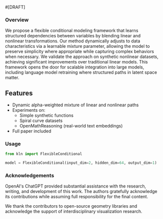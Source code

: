 #[DRAFT]

### Overview
We propose a flexible conditional modeling framework that learns structured dependencies between variables by blending linear and nonlinear transformations. Our method dynamically adjusts to data characteristics via a learnable mixture parameter, allowing the model to preserve simplicity where appropriate while capturing complex behaviors when necessary. We validate the approach on synthetic nonlinear datasets, achieving significant improvements over traditional linear models. This framework opens the door for scalable integration into large models, including language model retraining where structured paths in latent space matter.

## Features
- Dynamic alpha-weighted mixture of linear and nonlinear paths
- Experiments on:
  - Simple synthetic functions
  - Spiral curve datasets
  - OpenMathReasoning (real-world text embeddings)
- Full paper included

### Usage
``` python
from kln import FlexibleConditional

model = FlexibleConditional(input_dim=2, hidden_dim=64, output_dim=1)
```

### Acknowledgements
OpenAI's ChatGPT provided substantial assistance with the research, writing, and development of this work. The authors gratefully acknowledge its contributions while assuming full responsibility for the final content.

We thank the contributors to open-source geometry libraries and acknowledge the support of interdisciplinary visualization research.
